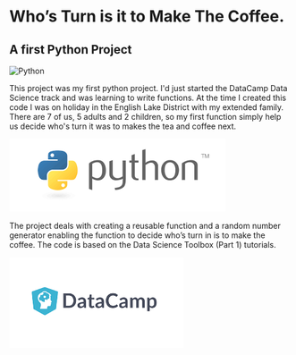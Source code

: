 # Who’s Turn is it to Make The Coffee.

## A first Python Project
![Python](/Images/coffee.jpg?raw=true)

This project was my first python project. I'd just started the DataCamp Data Science track and was learning to write functions. At the time I created this code I was on holiday in the English Lake District with my extended family. There are 7 of us, 5 adults and 2 children, so my first function simply help us decide who's turn it was to makes the tea and coffee next.

![Python](../Images/python.png?raw=true)

The project deals with creating a reusable function and a random  number generator enabling the function to decide who’s turn in is to make the coffee. The code is based on the Data Science Toolbox (Part 1) tutorials.

![Datacamp](../Images/datacamp.png?raw=true)

